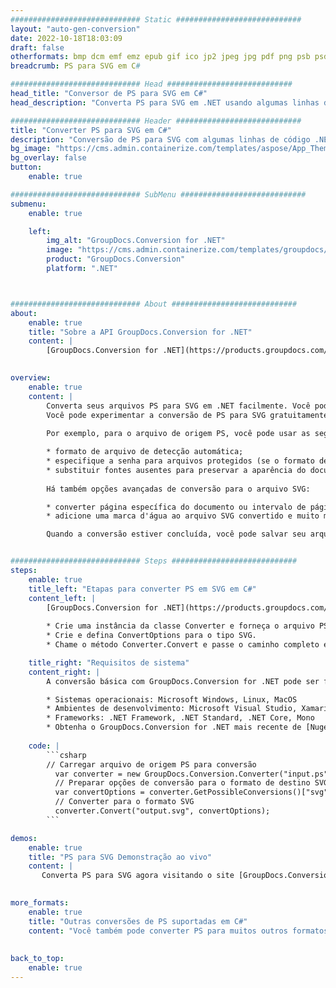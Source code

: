 ```yaml
---
############################# Static ############################
layout: "auto-gen-conversion"
date: 2022-10-18T18:03:09
draft: false
otherformats: bmp dcm emf emz epub gif ico jp2 jpeg jpg pdf png psb psd svg svgz tex tga tif tiff webp wmf wmz xps
breadcrumb: PS para SVG em C#

############################# Head ############################
head_title: "Conversor de PS para SVG em C#"
head_description: "Converta PS para SVG em .NET usando algumas linhas de código. Use a API de conversão de documentos do GroupDocs para converter mais de 160 formatos de arquivo."

############################# Header ############################
title: "Converter PS para SVG em C#"
description: "Conversão de PS para SVG com algumas linhas de código .NET"
bg_image: "https://cms.admin.containerize.com/templates/aspose/App_Themes/V3/images/bg/header1.png"
bg_overlay: false
button:
    enable: true

############################# SubMenu ############################
submenu:
    enable: true

    left:
        img_alt: "GroupDocs.Conversion for .NET"
        image: "https://cms.admin.containerize.com/templates/groupdocs/images/product-logos/90x90-noborder/groupdocs-conversion-net.png"
        product: "GroupDocs.Conversion"
        platform: ".NET"



############################# About ############################
about:
    enable: true
    title: "Sobre a API GroupDocs.Conversion for .NET"
    content: |
        [GroupDocs.Conversion for .NET](https://products.groupdocs.com/conversion/net/) pode ser usado para converter Microsoft Word, Excel, PowerPoint, PDF, Visio e outros formatos. GroupDocs.Conversion é uma API independente que é adequada para sistemas internos e de back-end onde é necessário alto desempenho. Não depende de nenhum software como Microsoft ou Open Office.
    

overview:
    enable: true
    content: |
        Converta seus arquivos PS para SVG em .NET facilmente. Você pode usar apenas algumas linhas de código C# em qualquer plataforma de sua escolha, como - Windows, Linux, macOS.
        Você pode experimentar a conversão de PS para SVG gratuitamente e avaliar a qualidade dos resultados da conversão. Juntamente com cenários de conversão de arquivo simples, você pode tentar opções mais avançadas para carregar o arquivo de origem PS e para salvar o resultado de saída SVG. 
        
        Por exemplo, para o arquivo de origem PS, você pode usar as seguintes opções de carregamento:

        * formato de arquivo de detecção automática;
        * especifique a senha para arquivos protegidos (se o formato de arquivo suportar);
        * substituir fontes ausentes para preservar a aparência do documento.
        
        Há também opções avançadas de conversão para o arquivo SVG:

        * converter página específica do documento ou intervalo de páginas;
        * adicione uma marca d'água ao arquivo SVG convertido e muito mais.

        Quando a conversão estiver concluída, você pode salvar seu arquivo SVG no caminho do arquivo local ou em qualquer armazenamento de terceiros, como FTP, Amazon S3, Google Drive, Dropbox etc. Observe - para converter PS para {{ TO}} não há necessidade de nenhum software adicional instalado - como MS Office, Open Office, Adobe Acrobat Reader etc.


############################# Steps ############################
steps:
    enable: true
    title_left: "Etapas para converter PS em SVG em C#"
    content_left: |
        [GroupDocs.Conversion for .NET](https://products.groupdocs.com/conversion/net/) torna mais fácil para os desenvolvedores converter um arquivo PS para SVG com algumas linhas de código.
        
        * Crie uma instância da classe Converter e forneça o arquivo PS com o caminho completo
        * Crie e defina ConvertOptions para o tipo SVG.
        * Chame o método Converter.Convert e passe o caminho completo e o formato (SVG) como parâmetro

    title_right: "Requisitos de sistema"
    content_right: |
        A conversão básica com GroupDocs.Conversion for .NET pode ser feita em apenas algumas etapas simples. Nossas APIs são suportadas em todas as principais plataformas e sistemas operacionais. Antes de executar o código abaixo, certifique-se de ter os seguintes pré-requisitos instalados em seu sistema.

        * Sistemas operacionais: Microsoft Windows, Linux, MacOS
        * Ambientes de desenvolvimento: Microsoft Visual Studio, Xamarin, MonoDevelop
        * Frameworks: .NET Framework, .NET Standard, .NET Core, Mono
        * Obtenha o GroupDocs.Conversion for .NET mais recente de [Nuget](https://www.nuget.org/packages/groupdocs.conversion)
         
    code: |
        ```csharp    
        // Carregar arquivo de origem PS para conversão
          var converter = new GroupDocs.Conversion.Converter("input.ps");
          // Preparar opções de conversão para o formato de destino SVG
          var convertOptions = converter.GetPossibleConversions()["svg"].ConvertOptions;
          // Converter para o formato SVG
          converter.Convert("output.svg", convertOptions);
        ```

demos:
    enable: true
    title: "PS para SVG Demonstração ao vivo"
    content: |
       Converta PS para SVG agora visitando o site [GroupDocs.Conversion App](https://products.groupdocs.app/conversion/family). A demonstração online tem as seguintes vantagens
          

more_formats:
    enable: true
    title: "Outras conversões de PS suportadas em C#"
    content: "Você também pode converter PS para muitos outros formatos de arquivo. Por favor, veja a lista abaixo."
       
       
back_to_top:
    enable: true
---
```


